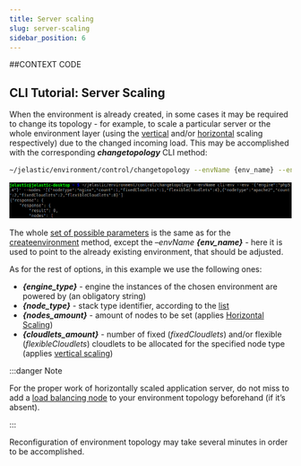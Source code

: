 ```yaml
---
title: Server scaling
slug: server-scaling
sidebar_position: 6
---
```


##CONTEXT CODE

## CLI Tutorial: Server Scaling

When the environment is already created, in some cases it may be required to change its topology - for example, to scale a particular server or the whole environment layer (using the [vertical](/docs/ApplicationSetting/Scaling%20And%20Clustering/Automatic%20Vertical%20Scaling) and/or [horizontal](/docs/ApplicationSetting/Scaling%20And%20Clustering/Automatic%20Horizontal%20Scaling) scaling respectively) due to the changed incoming load. This may be accomplished with the corresponding **_changetopology_** CLI method:

```bash
~/jelastic/environment/control/changetopology --envName {env_name} --env '{"engine" : "{engine_type}"}' --nodes ['{"nodeType" : "{node_type}","count" : {nodes_amount}, "fixedCloudlets" : {cloudlets_amount}, "flexibleCloudlets" : {cloudlets_amount}}, {"nodeType" : "{node_type}", "count" : {nodes_amount}, "fixedCloudlets" : {cloudlets_amount}, "flexibleCloudlets" :  {cloudlets_amount}}']
```

<div style={{
    display:'flex',
    justifyContent: 'center',
    margin: '0 0 1rem 0'
}}>

![Locale Dropdown](./img/ServerScaling/1.png)

</div>

The whole [set of possible parameters](/docs/Deployment%20Tools/API%20&%20CLI/CreateEnv%20Params) is the same as for the [createenvironment](/docs/Deployment%20Tools/API%20&%20CLI/Platform%20CLI/Environment%20Creation) method, except the _–envName_ **_{env_name}_** - here it is used to point to the already existing environment, that should be adjusted.

As for the rest of options, in this example we use the following ones:

- **_{engine_type}_** - engine the instances of the chosen environment are powered by (an obligatory string)
- **_{node_type}_** - stack type identifier, according to the [list](/docs/Deployment%20Tools/Cloud%20Scripting%20&%20JPS/Application%20Manifest)
- **_{nodes_amount}_** - amount of nodes to be set (applies [Horizontal Scaling](/docs/ApplicationSetting/Scaling%20And%20Clustering/Horizontal%20Scaling))
- **_{cloudlets_amount}_** - number of fixed (_fixedCloudlets_) and/or flexible (_flexibleCloudlets_) cloudlets to be allocated for the specified node type (applies [vertical scaling](/docs/ApplicationSetting/Scaling%20And%20Clustering/Automatic%20Vertical%20Scaling))

:::danger Note

For the proper work of horizontally scaled application server, do not miss to add a [load balancing node](/docs/Load%20Balancers/Load%20Balancing) to your environment topology beforehand (if it’s absent).

:::

Reconfiguration of environment topology may take several minutes in order to be accomplished.
